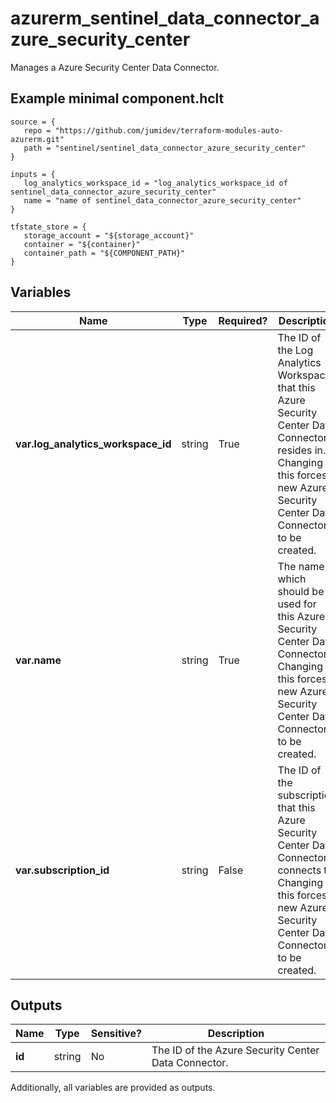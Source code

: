 # azurerm_sentinel_data_connector_azure_security_center

Manages a Azure Security Center Data Connector.

## Example minimal component.hclt

```hcl
source = {
   repo = "https://github.com/jumidev/terraform-modules-auto-azurerm.git" 
   path = "sentinel/sentinel_data_connector_azure_security_center" 
}

inputs = {
   log_analytics_workspace_id = "log_analytics_workspace_id of sentinel_data_connector_azure_security_center" 
   name = "name of sentinel_data_connector_azure_security_center" 
}

tfstate_store = {
   storage_account = "${storage_account}" 
   container = "${container}" 
   container_path = "${COMPONENT_PATH}" 
}

```

## Variables

| Name | Type | Required? |  Description |
| ---- | ---- | --------- |  ----------- |
| **var.log_analytics_workspace_id** | string | True | The ID of the Log Analytics Workspace that this Azure Security Center Data Connector resides in. Changing this forces a new Azure Security Center Data Connector to be created. | 
| **var.name** | string | True | The name which should be used for this Azure Security Center Data Connector. Changing this forces a new Azure Security Center Data Connector to be created. | 
| **var.subscription_id** | string | False | The ID of the subscription that this Azure Security Center Data Connector connects to. Changing this forces a new Azure Security Center Data Connector to be created. | 



## Outputs

| Name | Type | Sensitive? | Description |
| ---- | ---- | --------- | --------- |
| **id** | string | No  | The ID of the Azure Security Center Data Connector. | 

Additionally, all variables are provided as outputs.
